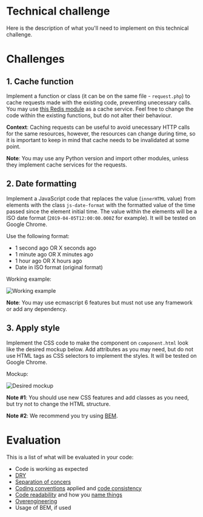 # Technical challenge

Here is the description of what you'll need to implement on this technical challenge.

# Challenges

## 1. Cache function
Implement a function or class (it can be on the same file - `request.php`) to cache requests made with the existing code, preventing unecessary calls. You may use [this Redis module](https://github.com/phpredis/phpredis) as a cache service. Feel free to change the code within the existing functions, but do not alter their behaviour.

**Context**: Caching requests can be useful to avoid unecessary HTTP calls for the same resources, however, the resources can change during time, so it is important to keep in mind that cache needs to be invalidated at some point.

**Note**: You may use any Python version and import other modules, unless they implement cache services for the requests.

## 2. Date formatting
Implement a JavaScript code that replaces the value (`innerHTML` value) from elements with the class `js-date-format` with the formatted value of the time passed since the element initial time. The value within the elements will be a ISO date format (`2019-04-05T12:00:00.000Z` for example). It will be tested on Google Chrome.

Use the following format:
* 1 second ago OR X seconds ago
* 1 minute ago OR X minutes ago
* 1 hour ago OR X hours ago
* Date in ISO format (original format)

Working example:

![Working example](https://i.ibb.co/G59QXBd/example.gif)

**Note**: You may use ecmascript 6 features but must not use any framework or add any dependency.

## 3. Apply style
Implement the CSS code to make the component on `component.html` look like the desired mockup below. Add attributes as you may need, but do not use HTML tags as CSS selectors to implement the styles. It will be tested on Google Chrome.

Mockup:

![Desired mockup](https://i.ibb.co/Brh3jXQ/mockup.png)

**Note #1**: You should use new CSS features and add classes as you need, but try not to change the HTML structure.

**Note #2**: We recommend you try using [BEM](http://getbem.com/introduction/).

# Evaluation
This is a list of what will be evaluated in your code:
* Code is working as expected
* [DRY](https://en.wikipedia.org/wiki/Don%27t_repeat_yourself)
* [Separation of concers](https://en.wikipedia.org/wiki/Separation_of_concerns)
* [Coding conventions](https://en.wikipedia.org/wiki/Coding_conventions) applied and [code consistency](https://medium.com/@jgefroh/why-consistency-is-one-of-the-top-indicators-of-good-code-352ba5d62020)
* [Code readability](https://deviq.com/code-readability/) and how you [name things](https://deviq.com/naming-things/)
* [Overengineering](https://en.wikipedia.org/wiki/Overengineering)
* Usage of BEM, if used

